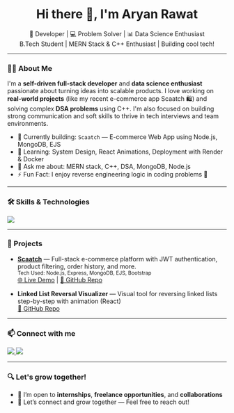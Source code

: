 <h1 align="center">Hi there 👋, I'm Aryan Rawat</h1>

<p align="center">
  🚀 Developer | 💻 Problem Solver | 📊 Data Science Enthusiast <br/>
  B.Tech Student | MERN Stack & C++ Enthusiast | Building cool tech!
</p>

---

### 👨‍💻 About Me

I'm a **self-driven full-stack developer** and **data science enthusiast** passionate about turning ideas into scalable products. I love working on **real-world projects** (like my recent e-commerce app Scaatch 🛍️) and solving complex **DSA problems** using C++. I'm also focused on building strong communication and soft skills to thrive in tech interviews and team environments.

- 🔭 Currently building: `Scaatch` — E-commerce Web App using Node.js, MongoDB, EJS
- 🌱 Learning: System Design, React Animations, Deployment with Render & Docker
- 💬 Ask me about: MERN stack, C++, DSA, MongoDB, Node.js
- ⚡ Fun Fact: I enjoy reverse engineering logic in coding problems 🧠

---

### 🛠️ Skills & Technologies

<p align="left">
  <!-- Language Badges -->
  <img src="https://skillicons.dev/icons?i=cpp,python,js,nodejs,express,mongodb,react,html,css,git,github,jupyter,vscode" />
</p>

<!-- Circular badge fallback (optional) -->
<!-- 
<img src="https://img.shields.io/badge/C%2B%2B-%2300599C?style=for-the-badge&logo=c%2B%2B&logoColor=white&labelColor=black&style=flat-square" />
-->

---



### 🚀 Projects

- **[Scaatch](https://scatch-buor.onrender.com/)** — Full-stack e-commerce platform with JWT authentication, product filtering, order history, and more.  
  <sub>Tech Used: Node.js, Express, MongoDB, EJS, Bootstrap</sub>  
  [🌐 Live Demo](https://scatch-buor.onrender.com/) | [🔗 GitHub Repo](#)

- **Linked List Reversal Visualizer** — Visual tool for reversing linked lists step-by-step with animation (React)  
  [🔗 GitHub Repo](#)

---

### 📫 Connect with me

<p align="left">
  <a href="https://www.linkedin.com/in/aryan-rawat-417b3129b/" target="_blank">
    <img src="https://img.shields.io/badge/LinkedIn-blue?style=for-the-badge&logo=linkedin&logoColor=white" />
  </a>
  <a href="mailto:aryanrawat1101@gmail.com">
    <img src="https://img.shields.io/badge/Gmail-red?style=for-the-badge&logo=gmail&logoColor=white" />
  </a>
</p>

---

### 🔍 Let's grow together!

- 🚀 I’m open to **internships**, **freelance opportunities**, and **collaborations**
- 🤝 Let’s connect and grow together — Feel free to reach out!

